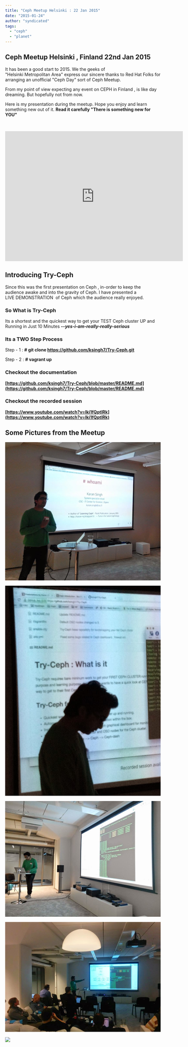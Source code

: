 ```yaml
---
title: "Ceph Meetup Helsinki : 22 Jan 2015"
date: "2015-01-24"
author: "syndicated"
tags: 
  - "ceph"
  - "planet"
---
```


## 

## **Ceph Meetup Helsinki , Finland 22nd Jan 2015**

  

It has been a good start to 2015. We the geeks of "Helsinki Metropolitan Area" express our sincere thanks to Red Hat Folks for arranging an unofficial "Ceph Day" sort of Ceph Meetup.

  

From my point of view expecting any event on CEPH in Finland , is like day dreaming. But hopefully not from now. 

  

Here is my presentation during the meetup. Hope you enjoy and learn something new out of it. **Read it carefully "There is something new for YOU"**

  
  
               

<iframe aline="midele" allowfullscreen frameborder="0" height="420" mozallowfullscreen="" scrolling="no" src="http://slides.com/karansingh-1/deck/embed" webkitallowfullscreen="" width="576"></iframe>

  
  
  

## Introducing Try-Ceph

  

Since this was the first presentation on Ceph , in-order to keep the audience awake and into the gravity of Ceph. I have presented a LIVE DEMONSTRATION  of Ceph which the audience really enjoyed.  
  

### **So What is Try-Ceph**

Its a shortest and the quickest way to get your TEST Ceph cluster UP and Running in Just 10 Minutes **_\--yes-i-am-really-really-serious_**

### Its a TWO Step Process 

  

Step - 1 : **\# git clone https://github.com/ksingh7/Try-Ceph.git**

Step - 2 : **\# vagrant up**

  

###   

### Checkout the documentation

  

**[https://github.com/ksingh7/Try-Ceph/blob/master/README.md](https://github.com/ksingh7/Try-Ceph/blob/master/README.md)**

  

  

### Checkout the recorded session

  

**[https://www.youtube.com/watch?v=lki1fQptIRk](https://www.youtube.com/watch?v=lki1fQptIRk)**

  

  

##  Some Pictures from the Meetup

  

  

[![karan singh](images/1.jpg "karan singh")](http://2.bp.blogspot.com/-94HDq6CB4b0/VMPMIkk6QgI/AAAAAAAAE5c/Q_069q7DwVQ/s1600/1.jpg)

  

[![karan singh](images/2.jpg "karan singh")](http://1.bp.blogspot.com/-l8TjRtM1tmo/VMPMIZVCETI/AAAAAAAAE5Y/2ApCqa0hwew/s1600/2.jpg)

  

[![karan singh](images/3.jpg "karan singh")](http://4.bp.blogspot.com/-2zC8ryr_Rjs/VMPMIsAJpXI/AAAAAAAAE5w/1hZ8yA_hQ5g/s1600/3.jpg)

  

[![karan singh](images/4.jpg "karan singh")](http://4.bp.blogspot.com/-i_hrZ_5hoT8/VMPMJJpV60I/AAAAAAAAE5g/v3tOyV-MnVw/s1600/4.jpg)

  

![](http://feeds.feedburner.com/~r/CephStorageNextBigThing/~4/wZiwzEBxbXg)
